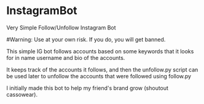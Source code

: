 # InstagramBot
Very Simple Follow/Unfollow Instagram Bot

#Warning: Use at your own risk. If you do, you will get banned.

This simple IG bot follows accounts based on some keywords that it looks for in name username and bio of the accounts. 

It keeps track of the accounts it follows, and then the unfollow.py script can be used later to unfollow the accounts that were followed using follow.py

I initially made this bot to help my friend's brand grow (shoutout cassowear).
